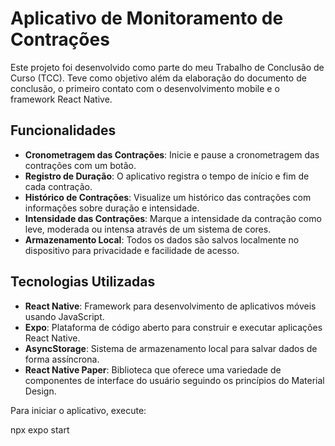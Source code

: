 # Aplicativo de Monitoramento de Contrações

Este projeto foi desenvolvido como parte do meu Trabalho de Conclusão de Curso (TCC).
Teve como objetivo além da elaboração do documento de conclusão, o primeiro contato com o desenvolvimento mobile e o framework React Native.

## Funcionalidades
- **Cronometragem das Contrações**: Inicie e pause a cronometragem das contrações com um botão.
- **Registro de Duração**: O aplicativo registra o tempo de início e fim de cada contração.
- **Histórico de Contrações**: Visualize um histórico das contrações com informações sobre duração e intensidade.
- **Intensidade das Contrações**: Marque a intensidade da contração como leve, moderada ou intensa através de um sistema de cores.
- **Armazenamento Local**: Todos os dados são salvos localmente no dispositivo para privacidade e facilidade de acesso.
## Tecnologias Utilizadas

- **React Native**: Framework para desenvolvimento de aplicativos móveis usando JavaScript.
- **Expo**: Plataforma de código aberto para construir e executar aplicações React Native.
- **AsyncStorage**: Sistema de armazenamento local para salvar dados de forma assíncrona.
- **React Native Paper**: Biblioteca que oferece uma variedade de componentes de interface do usuário seguindo os princípios do Material Design.

Para iniciar o aplicativo, execute:

npx expo start

